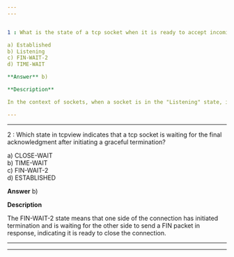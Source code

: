```yaml
---  
---  


1 : What is the state of a tcp socket when it is ready to accept incoming connections?  

a) Established  
b) Listening   
c) FIN-WAIT-2  
d) TIME-WAIT  

**Answer** b)  

**Description**  

In the context of sockets, when a socket is in the "Listening" state, it is waiting for incoming connection requests. This state indicates that the server socket is prepared to accept new connections.  

---  
```

---  


2 : Which state in tcpview indicates that a tcp socket is waiting for the final acknowledgment after initiating a graceful termination?  

a) CLOSE-WAIT  
b) TIME-WAIT  
c) FIN-WAIT-2  
d) ESTABLISHED  

**Answer** b)  

**Description**  

The FIN-WAIT-2 state means that one side of the connection has initiated termination and is waiting for the other side to send a FIN packet in response, indicating it is ready to close the connection.  

---  
---  





